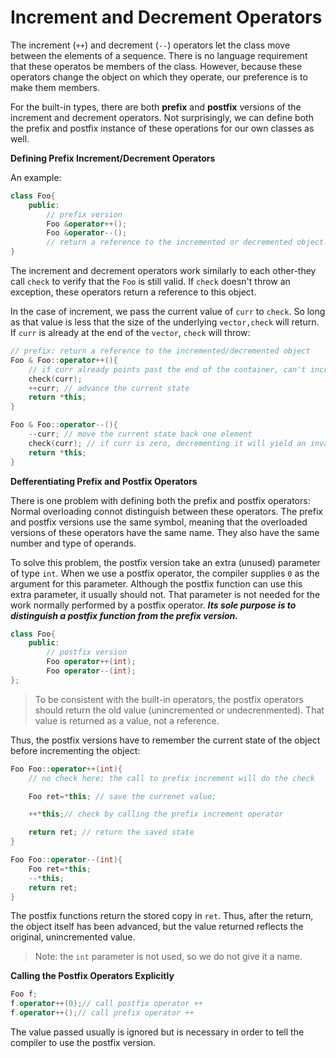 # Increment and Decrement Operators

The increment (`++`) and decrement (`--`) operators let the class move between the elements of a sequence. There is no language requirement that these operatos be members of the class. However, because these operators change the object on which they operate, our preference is to make them members.

For the built-in types, there are both **prefix** and **postfix** versions of the increment and decrement operators. Not surprisingly, we can define both the prefix and postfix instance of these operations for our own classes as well.

**Defining Prefix Increment/Decrement Operators**

An example:
```c++
class Foo{
    public:
        // prefix version 
        Foo &operator++();
        Foo &operator--();
        // return a reference to the incremented or decremented object.
}
```
The increment and decrement operators work similarly to each other-they call `check` to verify that the `Foo` is still valid. If `check` doesn't throw an exception, these operators return a reference to this object.

In the case of increment, we pass the current value of `curr` to `check`. So long as that value is less that the size of the underlying `vector,check` will return. If `curr` is already at the end of the `vector`, `check` will throw:
```c++
// prefix: return a reference to the incremented/decremented object
Foo & Foo::operator++(){
    // if curr already points past the end of the container, can't increment it
    check(curr);
    ++curr; // advance the current state
    return *this;
}

Foo & Foo::operator--(){
    --curr; // move the current state back one element
    check(curr); // if curr is zero, decrementing it will yield an invalid subscript
    return *this;
}
```

**Defferentiating Prefix and Postfix Operators**

There is one problem with defining both the prefix and postfix operators: Normal overloading connot distinguish between these operators. The prefix and postfix versions use the same symbol, meaning that the overloaded versions of these operators have the same name. They also have the same number and type of operands.

To solve this problem, the postfix version take an extra (unused) parameter of type `int`. When we use a postfix operator, the compiler supplies `0` as the argument for this parameter. Although the postfix function can use this extra parameter, it usually should not. That parameter is not needed for the work normally performed by a postfix operator. ***Its sole purpose is to distinguish a postfix function from the prefix version.***

```c++
class Foo{
    public:
        // postfix version
        Foo operator++(int);
        Foo operator--(int);
};
```

> To be consistent with the built-in operators, the postfix operators should return the old value (unincremented or undecrenmented). That value is returned as a value, not a reference.

Thus, the postfix versions have to remember the current state of the object before incrementing the object:
```c++
Foo Foo::operator++(int){
    // no check here; the call to prefix increment will do the check

    Foo ret=*this; // save the currenet value;

    ++*this;// check by calling the prefix increment operator

    return ret; // return the saved state
}

Foo Foo::operator--(int){
    Foo ret=*this;
    --*this;
    return ret;
}
```

The postfix functions return the stored copy in `ret`. Thus, after the return, the object itself has been advanced, but the value returned reflects the original, unincremented value.

> Note: the `int` parameter is not used, so we do not give it a name.

**Calling the Postfix Operators Explicitly**

```c++
Foo f;
f.operator++(0);// call postfix operator ++
f.operator++();// call prefix operator ++
```

The value passed usually is ignored but is necessary in order to tell the compiler to use the postfix version.
